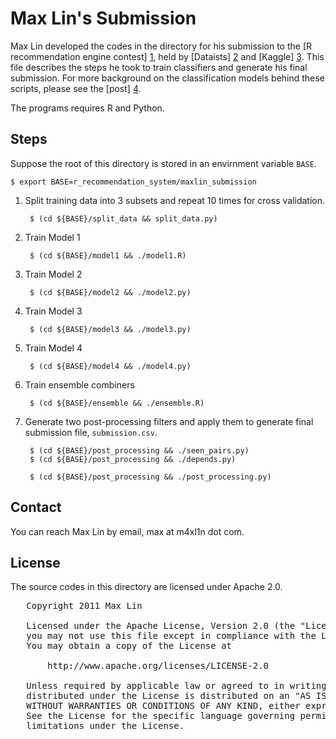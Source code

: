 Max Lin's Submission
====================

Max Lin developed the codes in the directory for his submission to the
[R recommendation engine contest] [1], held by [Dataists] [2] and
[Kaggle] [3].  This file describes the steps he took to train
classifiers and generate his final submission.  For more background on
the classification models behind these scripts, please see the [post]
[4].

The programs requires R and Python.

Steps
-----

Suppose the root of this directory is stored in an envirnment variable
`BASE`.

    $ export BASE=r_recommendation_system/maxlin_submission

1. Split training data into 3 subsets and repeat 10 times for cross
   validation.

        $ (cd ${BASE}/split_data && split_data.py)

2. Train Model 1

        $ (cd ${BASE}/model1 && ./model1.R)

3. Train Model 2

        $ (cd ${BASE}/model2 && ./model2.py)

4. Train Model 3

        $ (cd ${BASE}/model3 && ./model3.py)

5. Train Model 4

        $ (cd ${BASE}/model4 && ./model4.py)

6. Train ensemble combiners

        $ (cd ${BASE}/ensemble && ./ensemble.R)

7. Generate two post-processing filters and apply them to generate
   final submission file, `submission.csv`.

        $ (cd ${BASE}/post_processing && ./seen_pairs.py)
        $ (cd ${BASE}/post_processing && ./depends.py)

        $ (cd ${BASE}/post_processing && ./post_processing.py)

Contact
-------
You can reach Max Lin by email, max at m4xl1n dot com.

License
-------
The source codes in this directory are licensed under Apache 2.0.

<pre>
   Copyright 2011 Max Lin

   Licensed under the Apache License, Version 2.0 (the "License");
   you may not use this file except in compliance with the License.
   You may obtain a copy of the License at

       http://www.apache.org/licenses/LICENSE-2.0

   Unless required by applicable law or agreed to in writing, software
   distributed under the License is distributed on an "AS IS" BASIS,
   WITHOUT WARRANTIES OR CONDITIONS OF ANY KIND, either express or implied.
   See the License for the specific language governing permissions and
   limitations under the License.
</pre>

[1]: http://www.kaggle.com/R "The R Recommendation Engine Contest"
[2]: http://www.dataists.com/ "Dataists"
[3]: http://www.kaggle.com/ "Kaggle"
[4]: http://globalmaximum.wordpress.com/2011/02/21/how-i-developed-a-r-package-recommendation-engine/
